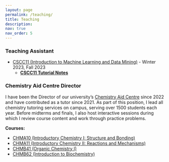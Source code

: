 ```yaml
---
layout: page
permalink: /teaching/
title: Teaching
description: 
nav: true
nav_order: 5
---
```


### Teaching Assistant
- [CSCC11 (Introduction to Machine Learning and Data Mining)](https://utsc.calendar.utoronto.ca/course/cscc11h3) - Winter 2023, Fall 2023
    - **[CSCC11 Tutorial Notes](/intro-ml-tutorials)**

### Chemistry Aid Centre Director
I have been the Director of our university’s [Chemistry Aid Centre](https://www.utsc.utoronto.ca/programs/csu/our-programs/) since 2022 and have contributed as a tutor since 2021. As part of this position, I lead all chemistry tutoring services on campus, serving over 1500 students each year. Before midterms and finals, I also host interactive sessions during which I review course content and work through practice problems.

**Courses:**
- [CHMA10 (Introductory Chemistry I: Structure and Bonding)](https://utsc.calendar.utoronto.ca/course/chma10h3)
- [CHMA11 (Introductory Chemistry II: Reactions and Mechanisms)](https://utsc.calendar.utoronto.ca/course/chma11h3)
- [CHMB41 (Organic Chemistry I)](https://utsc.calendar.utoronto.ca/course/chmb41h3)
- [CHMB62 (Introduction to Biochemistry)](https://utsc.calendar.utoronto.ca/course/chmb62h3)

